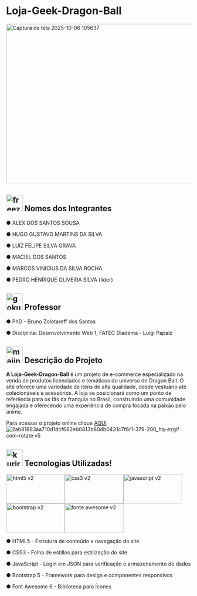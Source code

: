 # **Loja-Geek-Dragon-Ball**
<div align-"center">

<img width="940" height="437" alt="Captura de tela 2025-10-06 105637" src="https://github.com/user-attachments/assets/d658b735-a7eb-4dcc-a1e3-9d08fdb2b4d6" />

## <img width="45" height="45" alt="freeza" src="https://github.com/user-attachments/assets/4bc37c62-93e9-4f0a-b26f-ba26b55a9f75" /> Nomes dos Integrantes </h2>

●	ALEX DOS SANTOS SOUSA

●	HUGO GUSTAVO MARTINS DA SILVA

●	LUIZ FELIPE SILVA GRAVA

●	MACIEL DOS SANTOS

●	MARCOS VINICIUS DA SILVA ROCHA

●	PEDRO HENRIQUE OLIVEIRA SILVA (líder)

## <img width="45" height="45" alt="goku" src="https://github.com/user-attachments/assets/3762705e-27b4-4b48-8061-ee0cc9e38a90" /> Professor </h2>

●	PhD - Bruno Zolotareff dos Santos

● Disciplina: Desenvolvimento Web 1, FATEC Diadema - Luigi Papaiz

## <img width="45" height="45" alt="majinboo" src="https://github.com/user-attachments/assets/d2a91602-6335-4fb0-8ce7-5cdbd1324d6a" /> Descrição do Projeto </h2>

**A Loja-Geek-Dragon-Ball** é um projeto de e-commerce especializado na venda de produtos licenciados e temáticos do universo de Dragon Ball. O site oferece uma variedade de itens de alta qualidade, desde vestuário até colecionáveis e acessórios. A loja se posicionará como um ponto de referência para os fãs da franquia no Brasil, construindo uma comunidade engajada e oferecendo uma experiência de compra focada na paixão pelo anime.


Para acessar o projeto online clique [AQUI](https://pedhensilva.github.io/Loja-Geek-Dragon-Ball/)  ![2ab81883aa710d1dcf682eb0813b80db0431c7f6r1-379-200_hq-ezgif com-rotate v5](https://github.com/user-attachments/assets/19ac5fc2-978a-44d9-a05c-c86d630e81c0)


## <img width="45" height="45" alt="kuririn" src="https://github.com/user-attachments/assets/035dbe2f-3b05-4923-be75-72034293b686" /> Tecnologias Utilizadas! </h2>
<div align-"justify">
<img width="160" height="80" alt="html5 v2" src="https://github.com/user-attachments/assets/0008e88c-5064-424f-ae26-1a6688011eab" /><img width="160" height="80" alt="css3 v2" src="https://github.com/user-attachments/assets/284f87d1-d8e8-4c29-acc5-df4920185d78" /><img width="160" height="80" alt="javascript v2" src="https://github.com/user-attachments/assets/0fa85e52-6014-44e7-8dc7-fb1976b2a3c6" /><img width="160" height="80" alt="bootstrap v2" src="https://github.com/user-attachments/assets/333601a5-ea62-4e4a-a4ab-06b7c6478f4a" /><img width="160" height="80" alt="fonte awesome v2" src="https://github.com/user-attachments/assets/30630401-4308-4a02-832f-84a16931a38d" />
</div>

● HTML5 - Estrutura de conteúdo e navegação do site

● CSS3 - Folha de estillos para estilização do site

● JavaScript - Login em JSON para verificação e armazenamento de dados

● Bootstrap 5 - Framework para design e componentes responsivos

● Font Awesome 6 - Biblioteca para Ícones

 




